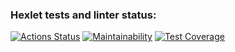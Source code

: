 ### Hexlet tests and linter status:
[![Actions Status](https://github.com/VarWaeR/frontend-project-44/workflows/hexlet-check/badge.svg)](https://github.com/VarWaeR/frontend-project-44/actions)
[![Maintainability](https://api.codeclimate.com/v1/badges/4159f8eb310feaecf3ab/maintainability)](https://codeclimate.com/github/VarWaeR/frontend-project-44/maintainability)
[![Test Coverage](https://api.codeclimate.com/v1/badges/4159f8eb310feaecf3ab/test_coverage)](https://codeclimate.com/github/VarWaeR/frontend-project-44/test_coverage)
